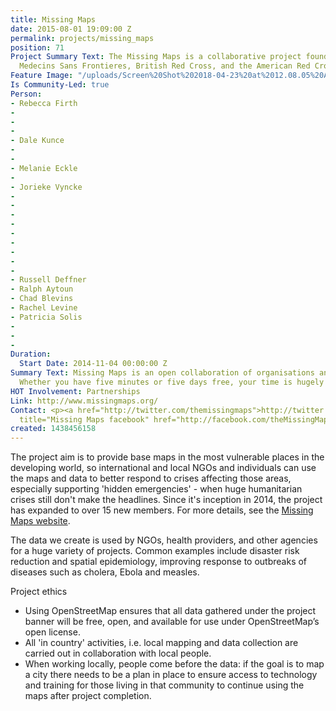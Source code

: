 ```yaml
---
title: Missing Maps
date: 2015-08-01 19:09:00 Z
permalink: projects/missing_maps
position: 71
Project Summary Text: The Missing Maps is a collaborative project founded by HOT,
  Medecins Sans Frontieres, British Red Cross, and the American Red Cross.
Feature Image: "/uploads/Screen%20Shot%202018-04-23%20at%2012.08.05%20AM.png"
Is Community-Led: true
Person:
- Rebecca Firth
- 
- 
- 
- Dale Kunce
- 
- 
- Melanie Eckle
- 
- Jorieke Vyncke
- 
- 
- 
- 
- 
- 
- 
- 
- 
- Russell Deffner
- Ralph Aytoun
- Chad Blevins
- Rachel Levine
- Patricia Solis
- 
- 
- 
Duration:
  Start Date: 2014-11-04 00:00:00 Z
Summary Text: Missing Maps is an open collaboration of organisations and individuals.
  Whether you have five minutes or five days free, your time is hugely appreciated!
HOT Involvement: Partnerships
Link: http://www.missingmaps.org/
Contact: <p><a href="http://twitter.com/themissingmaps">http://twitter.com/themissingmaps</a></p><p><a
  title="Missing Maps facebook" href="http://facebook.com/theMissingMaps">http://facebook.com/theMissingMaps</a></p>
created: 1438456158
---
```


The project aim is to provide base maps in the most vulnerable places in the developing world, so international and local NGOs and individuals can use the maps and data to better respond to crises affecting those areas, especially supporting 'hidden emergencies' - when huge humanitarian crises still don't make the headlines. Since it's inception in 2014, the project has expanded to over 15 new members. For more details, see the [Missing Maps website](http://www.missingmaps.org/).

The data we create is used by NGOs, health providers, and other agencies for a huge variety of projects. Common examples include disaster risk reduction and spatial epidemiology, improving response to outbreaks of diseases such as cholera, Ebola and measles.

Project ethics

* Using OpenStreetMap ensures that all data gathered under the project banner will be free, open, and available for use under OpenStreetMap’s open license.
* All 'in country' activities, i.e. local mapping and data collection are carried out in collaboration with local people.
* When working locally, people come before the data: if the goal is to map a city there needs to be a plan in place to ensure access to technology and training for those living in that community to continue using the maps after project completion.